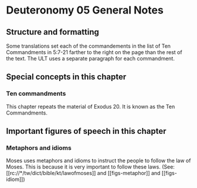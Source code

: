 # Deuteronomy 05 General Notes
## Structure and formatting

Some translations set each of the commandements in the list of Ten Commandments in 5:7-21 farther to the right on the page than the rest of the text. The ULT uses a separate paragraph for each commandment.

## Special concepts in this chapter

### Ten commandments
This chapter repeats the material of Exodus 20. It is known as the Ten Commandments.

## Important figures of speech in this chapter

### Metaphors and idioms
Moses uses metaphors and idioms to instruct the people to follow the law of Moses. This is because it is very important to follow these laws. (See: [[rc://*/tw/dict/bible/kt/lawofmoses]] and [[figs-metaphor]] and [[figs-idiom]])